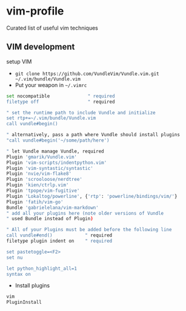 # vim-profile
Curated list of useful vim techniques

## VIM development

setup VIM

- `git clone https://github.com/VundleVim/Vundle.vim.git ~/.vim/bundle/Vundle.vim`
- Put your weapon in `~/.vimrc`

```sh
set nocompatible              " required
filetype off                  " required

" set the runtime path to include Vundle and initialize
set rtp+=~/.vim/bundle/Vundle.vim
call vundle#begin()

" alternatively, pass a path where Vundle should install plugins
"call vundle#begin('~/some/path/here')

" let Vundle manage Vundle, required
Plugin 'gmarik/Vundle.vim'
Plugin 'vim-scripts/indentpython.vim'
Plugin 'vim-syntastic/syntastic'
Plugin 'nvie/vim-flake8'
Plugin 'scrooloose/nerdtree'
Plugin 'kien/ctrlp.vim'
Plugin 'tpope/vim-fugitive'
Plugin 'Lokaltog/powerline', {'rtp': 'powerline/bindings/vim/'}
Plugin 'fatih/vim-go'
Bundle 'gabrielelana/vim-markdown'
" add all your plugins here (note older versions of Vundle
" used Bundle instead of Plugin)

" All of your Plugins must be added before the following line
call vundle#end()            " required
filetype plugin indent on    " required

set pastetoggle=<F2>
set nu

let python_highlight_all=1
syntax on

```

- Install plugins

```sh
vim
PluginInstall
```

